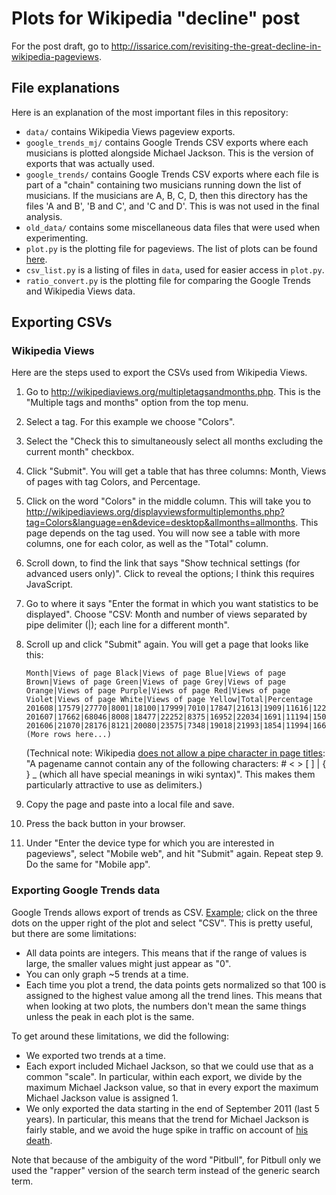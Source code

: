 # Plots for Wikipedia "decline" post

For the post draft, go to
<http://issarice.com/revisiting-the-great-decline-in-wikipedia-pageviews>.

## File explanations

Here is an explanation of the most important files in this repository:

  * `data/` contains Wikipedia Views pageview exports.
  * `google_trends_mj/` contains Google Trends CSV exports where each
    musicians is plotted alongside Michael Jackson.
    This is the version of exports that was actually used.
  * `google_trends/` contains Google Trends CSV exports where each file
    is part of a "chain" containing two musicians running down the list
    of musicians.
    If the musicians are A, B, C, D, then this directory has the files
    'A and B', 'B and C', and 'C and D'.
    This is was not used in the final analysis.
  * `old_data/` contains some miscellaneous data files that were used
    when experimenting.
  * `plot.py` is the plotting file for pageviews.
    The list of plots can be found [here][plots_dir].
  * `csv_list.py` is a listing of files in `data`, used for easier
    access in `plot.py`.
  * `ratio_convert.py` is the plotting file for comparing the Google
    Trends and Wikipedia Views data.

## Exporting CSVs

### Wikipedia Views

Here are the steps used to export the CSVs used from Wikipedia Views.

1.  Go to <http://wikipediaviews.org/multipletagsandmonths.php>.
    This is the "Multiple tags and months" option from the top menu.
2.  Select a tag.
    For this example we choose "Colors".
3.  Select the "Check this to simultaneously select all months excluding the
    current month" checkbox.
4.  Click "Submit".
    You will get a table that has three columns: Month, Views of pages with tag
    Colors, and Percentage.
5.  Click on the word "Colors" in the middle column.
    This will take you to
    <http://wikipediaviews.org/displayviewsformultiplemonths.php?tag=Colors&language=en&device=desktop&allmonths=allmonths>.
    This page depends on the tag used.
    You will now see a table with more columns, one for each color, as well as
    the "Total" column.
6.  Scroll down, to find the link that says "Show technical settings (for
    advanced users only)".
    Click to reveal the options; I think this requires JavaScript.
7.  Go to where it says "Enter the format in which you want statistics to be
    displayed".
    Choose "CSV: Month and number of views separated by pipe delimiter (|);
    each line for a different month".
8.  Scroll up and click "Submit" again.
    You will get a page that looks like this:

        Month|Views of page Black|Views of page Blue|Views of page Brown|Views of page Green|Views of page Grey|Views of page Orange|Views of page Purple|Views of page Red|Views of page Violet|Views of page White|Views of page Yellow|Total|Percentage
        201608|17579|27770|8001|18100|17999|7010|17847|21613|1909|11616|12246|161690|0.3
        201607|17662|68046|8008|18477|22252|8375|16952|22034|1691|11194|15013|209704|0.4
        201606|21070|28176|8121|20080|23575|7348|19018|21993|1854|11994|16637|179866|0.3
        (More rows here...)

    (Technical note: Wikipedia
    [does not allow a pipe character in page titles][pageres]:
    "A pagename cannot contain any of the following
    characters: # \< \> [ ] | { } \_ (which all have special meanings in wiki
    syntax)".
    This makes them particularly attractive to use as delimiters.)

9.  Copy the page and paste into a local file and save.
10. Press the back button in your browser.
11. Under "Enter the device type for which you are interested in pageviews",
    select "Mobile web", and hit "Submit" again.
    Repeat step 9.
    Do the same for "Mobile app".

### Exporting Google Trends data

Google Trends allows export of trends as CSV.
[Example][gt_eg]; click on the three dots on the upper right of the plot and
select "CSV".
This is pretty useful, but there are some limitations:

  * All data points are integers.
    This means that if the range of values is large, the smaller values might
    just appear as "0".
  * You can only graph ~5 trends at a time.
  * Each time you plot a trend, the data points gets normalized so that 100 is
    assigned to the highest value among all the trend lines.
    This means that when looking at two plots, the numbers don't mean the same
    things unless the peak in each plot is the same.

To get around these limitations, we did the following:

  * We exported two trends at a time.
  * Each export included Michael Jackson, so that we could use that as a
    common "scale".
    In particular, within each export, we divide by the maximum Michael
    Jackson value, so that in every export the maximum Michael Jackson
    value is assigned 1.
  * We only exported the data starting in the end of September 2011
    (last 5 years). In
    particular, this means that the trend for Michael Jackson is fairly
    stable, and we avoid the huge spike in traffic on account of [his
    death][mj_death].

Note that because of the ambiguity of the word "Pitbull", for Pitbull
only we used the "rapper" version of the search term instead of the
generic search term.

[pageres]: https://en.wikipedia.org/wiki/Wikipedia:Page_name#Technical_restrictions_and_limitations
[gt_eg]: https://www.google.com/trends/explore?q=Michael%20Jackson,Justin%20Bieber
[mj_death]: https://en.wikipedia.org/wiki/Death_of_Michael_Jackson#Media_and_Internet_coverage
[plots_dir]: http://23.226.229.10/~issa/pageview_plots/
